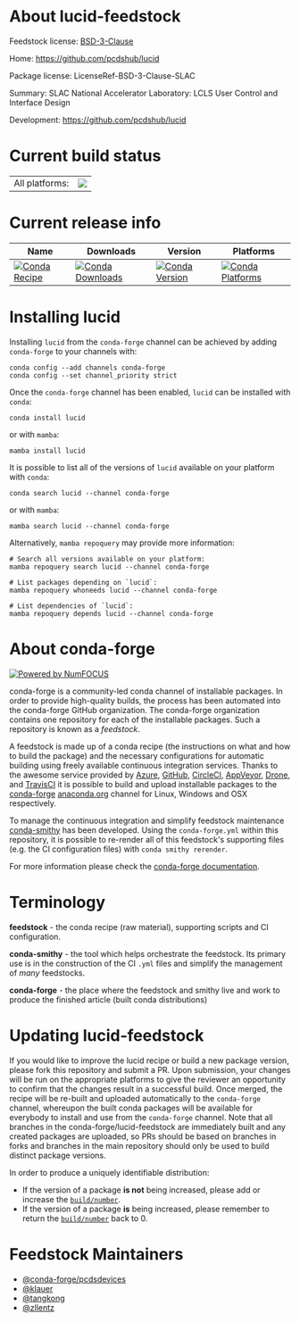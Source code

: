 About lucid-feedstock
=====================

Feedstock license: [BSD-3-Clause](https://github.com/conda-forge/lucid-feedstock/blob/main/LICENSE.txt)

Home: https://github.com/pcdshub/lucid

Package license: LicenseRef-BSD-3-Clause-SLAC

Summary: SLAC National Accelerator Laboratory: LCLS User Control and Interface Design

Development: https://github.com/pcdshub/lucid

Current build status
====================


<table><tr><td>All platforms:</td>
    <td>
      <a href="https://dev.azure.com/conda-forge/feedstock-builds/_build/latest?definitionId=9288&branchName=main">
        <img src="https://dev.azure.com/conda-forge/feedstock-builds/_apis/build/status/lucid-feedstock?branchName=main">
      </a>
    </td>
  </tr>
</table>

Current release info
====================

| Name | Downloads | Version | Platforms |
| --- | --- | --- | --- |
| [![Conda Recipe](https://img.shields.io/badge/recipe-lucid-green.svg)](https://anaconda.org/conda-forge/lucid) | [![Conda Downloads](https://img.shields.io/conda/dn/conda-forge/lucid.svg)](https://anaconda.org/conda-forge/lucid) | [![Conda Version](https://img.shields.io/conda/vn/conda-forge/lucid.svg)](https://anaconda.org/conda-forge/lucid) | [![Conda Platforms](https://img.shields.io/conda/pn/conda-forge/lucid.svg)](https://anaconda.org/conda-forge/lucid) |

Installing lucid
================

Installing `lucid` from the `conda-forge` channel can be achieved by adding `conda-forge` to your channels with:

```
conda config --add channels conda-forge
conda config --set channel_priority strict
```

Once the `conda-forge` channel has been enabled, `lucid` can be installed with `conda`:

```
conda install lucid
```

or with `mamba`:

```
mamba install lucid
```

It is possible to list all of the versions of `lucid` available on your platform with `conda`:

```
conda search lucid --channel conda-forge
```

or with `mamba`:

```
mamba search lucid --channel conda-forge
```

Alternatively, `mamba repoquery` may provide more information:

```
# Search all versions available on your platform:
mamba repoquery search lucid --channel conda-forge

# List packages depending on `lucid`:
mamba repoquery whoneeds lucid --channel conda-forge

# List dependencies of `lucid`:
mamba repoquery depends lucid --channel conda-forge
```


About conda-forge
=================

[![Powered by
NumFOCUS](https://img.shields.io/badge/powered%20by-NumFOCUS-orange.svg?style=flat&colorA=E1523D&colorB=007D8A)](https://numfocus.org)

conda-forge is a community-led conda channel of installable packages.
In order to provide high-quality builds, the process has been automated into the
conda-forge GitHub organization. The conda-forge organization contains one repository
for each of the installable packages. Such a repository is known as a *feedstock*.

A feedstock is made up of a conda recipe (the instructions on what and how to build
the package) and the necessary configurations for automatic building using freely
available continuous integration services. Thanks to the awesome service provided by
[Azure](https://azure.microsoft.com/en-us/services/devops/), [GitHub](https://github.com/),
[CircleCI](https://circleci.com/), [AppVeyor](https://www.appveyor.com/),
[Drone](https://cloud.drone.io/welcome), and [TravisCI](https://travis-ci.com/)
it is possible to build and upload installable packages to the
[conda-forge](https://anaconda.org/conda-forge) [anaconda.org](https://anaconda.org/)
channel for Linux, Windows and OSX respectively.

To manage the continuous integration and simplify feedstock maintenance
[conda-smithy](https://github.com/conda-forge/conda-smithy) has been developed.
Using the ``conda-forge.yml`` within this repository, it is possible to re-render all of
this feedstock's supporting files (e.g. the CI configuration files) with ``conda smithy rerender``.

For more information please check the [conda-forge documentation](https://conda-forge.org/docs/).

Terminology
===========

**feedstock** - the conda recipe (raw material), supporting scripts and CI configuration.

**conda-smithy** - the tool which helps orchestrate the feedstock.
                   Its primary use is in the construction of the CI ``.yml`` files
                   and simplify the management of *many* feedstocks.

**conda-forge** - the place where the feedstock and smithy live and work to
                  produce the finished article (built conda distributions)


Updating lucid-feedstock
========================

If you would like to improve the lucid recipe or build a new
package version, please fork this repository and submit a PR. Upon submission,
your changes will be run on the appropriate platforms to give the reviewer an
opportunity to confirm that the changes result in a successful build. Once
merged, the recipe will be re-built and uploaded automatically to the
`conda-forge` channel, whereupon the built conda packages will be available for
everybody to install and use from the `conda-forge` channel.
Note that all branches in the conda-forge/lucid-feedstock are
immediately built and any created packages are uploaded, so PRs should be based
on branches in forks and branches in the main repository should only be used to
build distinct package versions.

In order to produce a uniquely identifiable distribution:
 * If the version of a package **is not** being increased, please add or increase
   the [``build/number``](https://docs.conda.io/projects/conda-build/en/latest/resources/define-metadata.html#build-number-and-string).
 * If the version of a package **is** being increased, please remember to return
   the [``build/number``](https://docs.conda.io/projects/conda-build/en/latest/resources/define-metadata.html#build-number-and-string)
   back to 0.

Feedstock Maintainers
=====================

* [@conda-forge/pcdsdevices](https://github.com/conda-forge/pcdsdevices/)
* [@klauer](https://github.com/klauer/)
* [@tangkong](https://github.com/tangkong/)
* [@zllentz](https://github.com/zllentz/)

